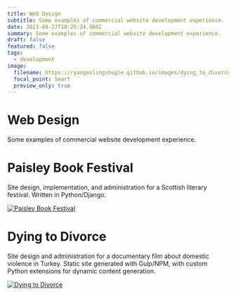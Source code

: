 ```yaml
---
title: Web Design
subtitle: Some examples of commercial website development experience.
date: 2021-08-27T10:25:24.960Z
summary: Some examples of commercial website development experience.
draft: false
featured: false
tags:
  - development
image:
  filename: https://ryangoslingsbugle.github.io/images/dying_to_divorce.png
  focal_point: Smart
  preview_only: true
---
```

# Web Design

Some examples of commercial website development experience.

# Paisley Book Festival

Site design, implementation, and administration for a Scottish literary festival. Written in Python/Django.

[![Paisley Book Festival](https://ryangoslingsbugle.github.io/images/paisley.png)](https://paisleybookfest.com/)

# Dying to Divorce

Site design and administration for a documentary film about domestic violence in Turkey. Static site generated with Gulp/NPM, with custom Python extensions for dynamic content generation.

[![Dying to Divorce](https://ryangoslingsbugle.github.io/images/dying_to_divorce.png)](https://dyingtodivorce.com/)